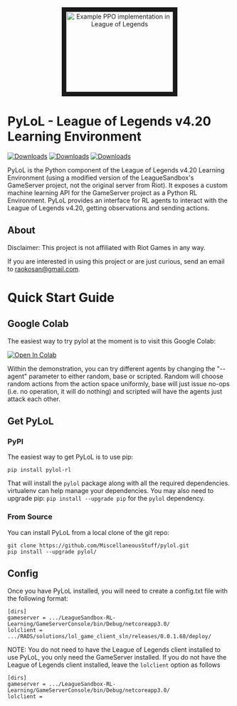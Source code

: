<div align="center">
    <a href="https://www.youtube.com/watch?v=yVUKi63WfDA"
       target="_blank">
       <img src="http://img.youtube.com/vi/yVUKi63WfDA/0.jpg"
            alt="Example PPO implementation in League of Legends"
            width="240" height="180" border="10" />
    </a>
</div>

# PyLoL - League of Legends v4.20 Learning Environment
[![Downloads](https://pepy.tech/badge/pylol-rl)](https://pepy.tech/project/pylol-rl)
[![Downloads](https://pepy.tech/badge/pylol-rl/month)](https://pepy.tech/project/pylol-rl)
[![Downloads](https://pepy.tech/badge/pylol-rl/week)](https://pepy.tech/project/pylol-rl)

PyLoL is the Python component of the League of Legends v4.20 Learning Environment (using a modified version of the LeagueSandbox's GameServer project, not the original server from Riot). It exposes a custom machine learning API for the GameServer project as a Python RL Environment. PyLoL provides an interface for RL agents to interact with the League of Legends v4.20, getting observations and sending actions.

## About

Disclaimer: This project is not affiliated with Riot Games in any way.

If you are interested in using this project or are just curious,
send an email to [raokosan@gmail.com](mailto:raokosan@gmail.com).

# Quick Start Guide

## Google Colab

The easiest way to try pylol at the moment is to visit this Google Colab:

[![Open In Colab](https://colab.research.google.com/assets/colab-badge.svg)](https://colab.research.google.com/github/MiscellaneousStuff/pylol-demo/blob/main/demonstration.ipynb)

Within the demonstration, you can try different agents by changing the "--agent"
parameter to either random, base or scripted. Random will choose random actions
from the action space uniformly, base will just issue no-ops (i.e. no operation,
it will do nothing) and scripted will have the agents just attack each other.

## Get PyLoL

### PyPI

The easiest way to get PyLoL is to use pip:

```shell
pip install pylol-rl
```

That will install the `pylol` package along with all the required dependencies.
virtualenv can help manage your dependencies. You may also need to upgrade pip:
`pip install --upgrade pip` for the `pylol` dependency.

### From Source

You can install PyLoL from a local clone of the git repo:

```shell
git clone https://github.com/MiscellaneousStuff/pylol.git
pip install --upgrade pylol/
```

## Config

Once you have PyLoL installed, you will need to create a config.txt file with
the following format:

```config
[dirs]
gameserver = .../LeagueSandbox-RL-Learning/GameServerConsole/bin/Debug/netcoreapp3.0/
lolclient = .../RADS/solutions/lol_game_client_sln/releases/0.0.1.68/deploy/
```

NOTE: You do not need to have the League of Legends client installed to use PyLoL,
you only need the GameServer installed. If you do not have the League of Legends
client installed, leave the `lolclient` option as follows

```config
[dirs]
gameserver = .../LeagueSandbox-RL-Learning/GameServerConsole/bin/Debug/netcoreapp3.0/
lolclient = 
```
